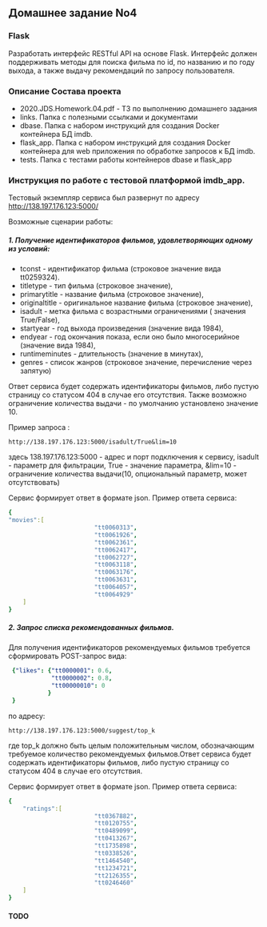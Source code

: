 

## Домашнее задание No4

### Flask

Разработать интерфейс RESTful API на основе Flask. Интерфейс должен поддерживать методы для поиска фильма по id, по названию и по году выхода, а также выдачу рекомендаций по запросу пользователя.


### Описание Состава проекта


- 2020.JDS.Homework.04.pdf - ТЗ по выполнению домашнего задания
- links. Папка с полезными ссылками и документами
- dbase. Папка с набором инструкций для создания Docker контейнера БД imdb.
- flask_app. Папка с набором инструкций для создания Docker контейнера для web приложения по обработке запросов к БД imdb.
- tests. Папка с тестами работы  контейнеров dbase и flask_app





### Инструкция по работе с тестовой платформой imdb_app.

Тестовый экземпляр сервиса был развернут по адресу http://138.197.176.123:5000/

Возможные сценарии работы:

##### 1. Получение идентификаторов фильмов, удовлетворяющих одному из условий:

- tconst - идентификатор фильма (строковое значение вида tt0259324).  
- titletype - тип фильма (строковое значение),
- primarytitle - название фильма (строковое значение),
- originaltitle - оригинальное название фильма (строковое значение),
- isadult - метка фильма с возрастными ограничениями ( значения True/False),
- startyear - год выхода произведения (значение вида 1984),
- endyear - год окончания показа, если оно было многосерийное  (значение вида 1984),
- runtimeminutes - длительность (значение в минутах),
- genres - список жанров (строковое значение, перечисление через запятую)

Ответ сервиса будет содержать идентификаторы фильмов, либо пустую страницу со статусом 404 в случае его отсутствия. Также возможно ограничение  количества выдачи - по умолчанию установлено значение 10.

Пример запроса :

`http://138.197.176.123:5000/isadult/True&lim=10`

здесь 138.197.176.123:5000 - адрес и порт подключения к сервису, isadult - параметр для фильтрации,  True - значение параметра, &lim=10 - ограничение количества выдачи(10, опциональный параметр, может отсутствовать)


Сервис формирует ответ в формате json. Пример ответа сервиса:

```yaml
{
"movies":[
                        "tt0060313",
                        "tt0061926",
                        "tt0062361",
                        "tt0062417",
                        "tt0062727",
                        "tt0063118",
                        "tt0063176",
                        "tt0063631",
                        "tt0064057",
                        "tt0064929"
    ]
}
```

##### 2. Запрос списка рекомендованных фильмов.
Для получения идентификаторов рекомендуемых фильмов требуется сформировать POST-запрос вида:

```yaml
 {"likes": {"tt0000001": 0.6,
            "tt0000002": 0.8,
            "tt00000010": 0
           }
 }
```
по адресу:

`http://138.197.176.123:5000/suggest/top_k`  

где top_k должно быть целым положительным числом, обозначающим требуемое количество рекомендуемых фильмов.Ответ сервиса будет содержать идентификаторы фильмов, либо пустую страницу со статусом 404 в случае его отсутствия.


Сервис формирует ответ в формате json. Пример ответа сервиса:

```yaml
{
    "ratings":[
                        "tt0367882",
                        "tt0120755",
                        "tt0489099",
                        "tt0413267",
                        "tt1735898",
                        "tt0338526",
                        "tt1464540",
                        "tt1234721",
                        "tt2126355",
                        "tt0246460"
    ]
}
```


 
#### TODO





